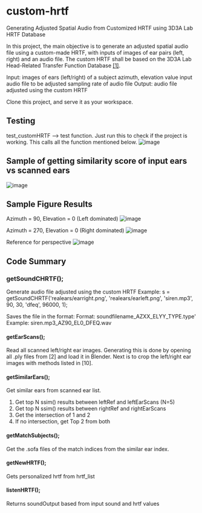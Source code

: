 # custom-hrtf
Generating Adjusted Spatial Audio from  Customized HRTF using 3D3A Lab HRTF Database

In this project, the main objective is to generate an adjusted spatial audio file using a custom-made HRTF, with inputs of images of ear pairs (left, right) and an audio file. 
The custom HRTF shall be based on the 3D3A Lab Head-Related Transfer Function Database [[1]](http://www.princeton.edu/3D3A/HRTFMeasurements.html).

Input: 	images of ears (left/right) of a subject
		azimuth, elevation value
		input audio file to be adjusted
		sampling rate of audio file
Output: 	audio file adjusted using the custom HRTF

Clone this project, and serve it as your workspace.


## Testing
test_customHRTF --> test function. Just run this to check if the project is working. This calls
all the function mentioned below.
![image](https://user-images.githubusercontent.com/46555394/154861070-67747ced-9308-4a85-b545-e75322f8c1ab.png)

## Sample of getting similarity score of input ears vs scanned ears
![image](https://user-images.githubusercontent.com/46555394/154861096-1d462d6a-ae5e-4360-a03b-6cd7d716a050.png)

## Sample Figure Results
Azimuth = 90, Elevation = 0 (Left dominated)
![image](https://user-images.githubusercontent.com/46555394/154861125-ae86e3fd-66a9-4189-aac3-6c9e23658241.png)

Azimuth = 270, Elevation = 0 (Right dominated)
![image](https://user-images.githubusercontent.com/46555394/154861170-db87155c-156d-4511-99fc-ca3ae4688616.png)

Reference for perspective
![image](https://user-images.githubusercontent.com/46555394/154861191-80de8415-7984-44b2-a55d-8232c55e6380.png)


## Code Summary
### getSoundCHRTF(); 
Generate audio file adjusted using the custom HRTF
Example: 
s = getSoundCHRTF('realears/earright.png', 'realears/earleft.png', 'siren.mp3', 90, 30, 'dfeq', 96000, 1);

Saves the file in the format:
Format:  soundfilename_AZXX_ELYY_TYPE.type'
Example: siren.mp3_AZ90_EL0_DFEQ.wav

#### getEarScans();
Read all scanned left/right ear images. Generating this is done by opening all .ply files from [2] and load it in Blender.
Next is to crop the left/right ear images with methods listed in [10]. 
#### getSimilarEars();
Get similar ears from scanned ear list. 
1. Get top N ssim() results between leftRef and leftEarScans (N=5)
2. Get top N ssim() results between rightRef and rightEarScans
3. Get the intersection of 1 and 2
4. If no intersection, get Top 2 from both
#### getMatchSubjects();
Get the .sofa files of the match indices from the similar ear index.
#### getNewHRTF();
Gets personalized hrtf from hrtf_list
#### listenHRTF();
Returns soundOutput based from input sound and hrtf values
